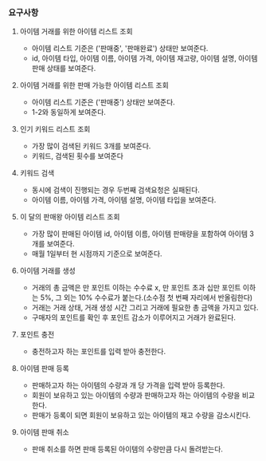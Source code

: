 ### 요구사항

1. 아이템 거래를 위한 아이템 리스트 조회
    - 아이템 리스트 기준은 ('판매중', '판매완료') 상태만 보여준다.
    - id, 아이템 타입, 아이템 이름, 아이템 가격, 아이템 재고량, 아이템 설명, 아이템 판매 상태를 보여준다.


2. 아이템 거래를 위한 판매 가능한 아이템 리스트 조회
   - 아이템 리스트 기준은 ('판매중') 상태만 보여준다.
   - 1-2와 동일하게 보여준다.


3. 인기 키워드 리스트 조회
   - 가장 많이 검색된 키워드 3개를 보여준다.
   - 키워드, 검색된 횟수를 보여준다


4. 키워드 검색
   - 동시에 검색이 진행되는 경우 두번째 검색요청은 실패된다.
   - 아이템 이름, 아이템 가격, 아이템 설명, 아이템 타입을 보여준다.


5. 이 달의 판매왕 아이템 리스트 조회
   - 가장 많이 판매된 아이템 id, 아이템 이름, 아이템 판매량을 포함하여 아이템 3개를 보여준다.
   - 매월 1일부터 현 시점까지 기준으로 보여준다.


6. 아이템 거래를 생성
   - 거래의 총 금액은 만 포인트 이하는 수수료 x, 만 포인트 초과 십만 포인트 이하는 5%, 그 외는 10% 수수료가 붙는다.(소수점 첫 번째 자리에서 반올림한다)
   - 거래는 거래 상태, 거래 생성 시간 그리고 거래에 필요한 총 금액을 가지고 있다.  
   - 구매자의 포인트를 확인 후 포인트 감소가 이루어지고 거래가 완료된다.


7. 포인트 충전
   - 충전하고자 하는 포인트를 입력 받아 충전한다.


8. 아이템 판매 등록
   - 판매하고자 하는 아이템의 수량과 개 당 가격을 입력 받아 등록한다.
   - 회원이 보유하고 있는 아이템의 수량과 판매하고자 하는 아이템의 수량을 비교한다.
   - 판매가 등록이 되면 회원이 보유하고 있는 아이템의 재고 수량을 감소시킨다.


9. 아이템 판매 취소
   - 판매 취소를 하면 판매 등록된 아이템의 수량만큼 다시 돌려받는다.